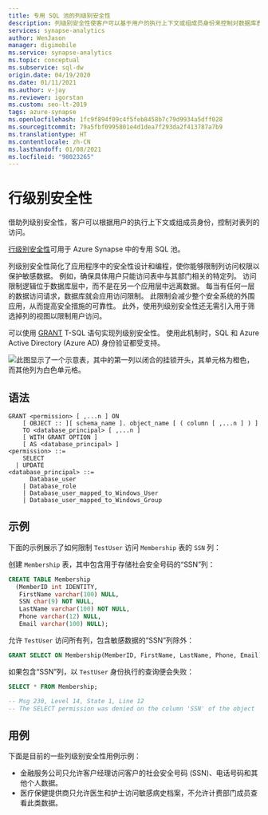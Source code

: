 ```yaml
---
title: 专用 SQL 池的列级别安全性
description: 列级别安全性使客户可以基于用户的执行上下文或组成员身份来控制对数据库表列的访问，从而简化应用程序中的安全性设计和编码，并使你能够对列访问实施限制。
services: synapse-analytics
author: WenJason
manager: digimobile
ms.service: synapse-analytics
ms.topic: conceptual
ms.subservice: sql-dw
origin.date: 04/19/2020
ms.date: 01/11/2021
ms.author: v-jay
ms.reviewer: igorstan
ms.custom: seo-lt-2019
tags: azure-synapse
ms.openlocfilehash: 1fc9f894f09c4f5feb8458b7c79d9934a5dff028
ms.sourcegitcommit: 79a5fbf0995801e4d1dea7f293da2f413787a7b9
ms.translationtype: HT
ms.contentlocale: zh-CN
ms.lasthandoff: 01/08/2021
ms.locfileid: "98023265"
---
```

# <a name="column-level-security"></a>行级别安全性

借助列级别安全性，客户可以根据用户的执行上下文或组成员身份，控制对表列的访问。

[行级别安全性](https://docs.microsoft.com/sql/relational-databases/security/row-level-security?toc=/synapse-analytics/sql-data-warehouse/toc.json&bc=/synapse-analytics/sql-data-warehouse/breadcrumb/toc.json&view=azure-sqldw-latest)可用于 Azure Synapse 中的专用 SQL 池。 

列级别安全性简化了应用程序中的安全性设计和编程，使你能够限制列访问权限以保护敏感数据。 例如，确保具体用户只能访问表中与其部门相关的特定列。 访问限制逻辑位于数据库层中，而不是在另一个应用层中远离数据。 每当有任何一层的数据访问请求，数据库就会应用访问限制。 此限制会减少整个安全系统的外围应用，从而提高安全措施的可靠性。 此外，使用列级别安全性还无需引入用于筛选掉列的视图以限制用户访问。

可以使用 [GRANT](https://docs.microsoft.com/sql/t-sql/statements/grant-transact-sql?toc=/synapse-analytics/sql-data-warehouse/toc.json&bc=/synapse-analytics/sql-data-warehouse/breadcrumb/toc.json&view=azure-sqldw-latest) T-SQL 语句实现列级别安全性。 使用此机制时，SQL 和 Azure Active Directory (Azure AD) 身份验证都受支持。

![此图显示了一个示意表，其中的第一列以闭合的挂锁开头，其单元格为橙色，而其他列为白色单元格。](./media/column-level-security/cls.png)

## <a name="syntax"></a>语法

```syntaxsql
GRANT <permission> [ ,...n ] ON
    [ OBJECT :: ][ schema_name ]. object_name [ ( column [ ,...n ] ) ]
    TO <database_principal> [ ,...n ]
    [ WITH GRANT OPTION ]
    [ AS <database_principal> ]
<permission> ::=
    SELECT
  | UPDATE
<database_principal> ::=
      Database_user
    | Database_role
    | Database_user_mapped_to_Windows_User
    | Database_user_mapped_to_Windows_Group
```

## <a name="example"></a>示例

下面的示例展示了如何限制 `TestUser` 访问 `Membership` 表的 `SSN` 列：

创建 `Membership` 表，其中包含用于存储社会安全号码的“SSN”列：

```sql
CREATE TABLE Membership
  (MemberID int IDENTITY,
   FirstName varchar(100) NULL,
   SSN char(9) NOT NULL,
   LastName varchar(100) NOT NULL,
   Phone varchar(12) NULL,
   Email varchar(100) NULL);
```

允许 `TestUser` 访问所有列，包含敏感数据的“SSN”列除外：

```sql
GRANT SELECT ON Membership(MemberID, FirstName, LastName, Phone, Email) TO TestUser;
```

如果包含“SSN”列，以 `TestUser` 身份执行的查询便会失败：

```sql
SELECT * FROM Membership;

-- Msg 230, Level 14, State 1, Line 12
-- The SELECT permission was denied on the column 'SSN' of the object 'Membership', database 'CLS_TestDW', schema 'dbo'.
```

## <a name="use-cases"></a>用例

下面是目前的一些列级别安全性用例示例：

- 金融服务公司只允许客户经理访问客户的社会安全号码 (SSN)、电话号码和其他个人数据。
- 医疗保健提供商只允许医生和护士访问敏感病史档案，不允许计费部门成员查看此类数据。
